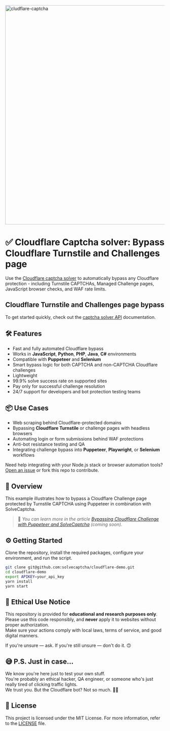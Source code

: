 <img width="692" alt="cludflare-captcha" src="https://github.com/user-attachments/assets/db0b41fa-d52d-4653-84f8-2f3463ccea36" />

# ✅ Cloudflare Сaptcha solver: Bypass Cloudflare Turnstile and Challenges page

Use the [Cloudflare captcha solver](https://solvecaptcha.com/captcha-solver/cloudflare-captcha-solver-bypass) to automatically bypass any Cloudflare protection - including Turnstile CAPTCHAs, Managed Challenge pages, JavaScript browser checks, and WAF rate limits.

## Cloudflare Turnstile and Challenges page bypass

To get started quickly, check out the [captcha solver API](https://solvecaptcha.com/captcha-solver-api) documentation.

## 🛠️ Features

- Fast and fully automated Cloudflare bypass
- Works in **JavaScript**, **Python**, **PHP**, **Java**, **C#** environments
- Compatible with **Puppeteer** and **Selenium**
- Smart bypass logic for both CAPTCHA and non-CAPTCHA Cloudflare challenges
- Lightweight
- 99.9% solve success rate on supported sites
- Pay only for successful challenge resolution
- 24/7 support for developers and bot protection testing teams

 ## 📦 Use Cases

- Web scraping behind Cloudflare-protected domains
- Bypassing **Cloudflare Turnstile** or challenge pages with headless browsers
- Automating login or form submissions behind WAF protections
- Anti-bot resistance testing and QA
- Integrating challenge bypass into **Puppeteer**, **Playwright**, or **Selenium** workflows

Need help integrating with your Node.js stack or browser automation tools? [Open an issue](https://github.com/solvercaptcha/solvecaptcha-cloudflare/issues) or fork this repo to contribute.

## 📖 Overview

This example illustrates how to bypass a Cloudflare Challenge page protected by Turnstile CAPTCHA using Puppeteer in combination with SolveCaptcha.

> 📄 *You can learn more in the article [Bypassing Cloudflare Challenge with Puppeteer and SolveCaptcha](https://solvecaptcha.com/blog/bypassing-cloudflare-challenge-with-puppeteer-and-solvecaptcha) (coming soon).*

## ⚙️ Getting Started

Clone the repository, install the required packages, configure your environment, and run the script.

```bash
git clone git@github.com:solvecaptcha/cloudflare-demo.git
cd cloudflare-demo
export APIKEY=your_api_key
yarn install
yarn start
```

## 📜 Ethical Use Notice

This repository is provided for **educational and research purposes only**.  
Please use this code responsibly, and **never** apply it to websites without proper authorization.  
Make sure your actions comply with local laws, terms of service, and good digital manners.

If you're unsure — ask. If you're still unsure — don't do it. 🙃

## 😅 P.S. Just in case...

We know you're here just to test your own stuff.  
You're probably an ethical hacker, QA engineer, or someone who's just really tired of clicking traffic lights.  
We trust you. But the Cloudflare bot? Not so much. 🤖💥

## 📄 License

This project is licensed under the MIT License. For more information, refer to the [LICENSE](./LICENSE) file.
